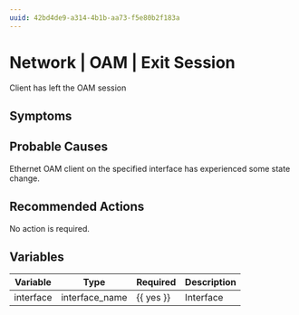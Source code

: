 ```yaml
---
uuid: 42bd4de9-a314-4b1b-aa73-f5e80b2f183a
---
```

# Network | OAM | Exit Session

Client has left the OAM session

## Symptoms

## Probable Causes

Ethernet OAM client on the specified interface has experienced some state change.

## Recommended Actions

No action is required.

## Variables

Variable | Type | Required | Description
--- | --- | --- | ---
interface | interface_name | {{ yes }} | Interface
